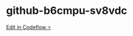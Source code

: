 # github-b6cmpu-sv8vdc

[Edit in Codeflow ⚡️](https://stackblitz.com/~/github.com/avadarby/github-b6cmpu-sv8vdc)